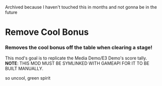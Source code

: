 Archived because I haven't touched this in months and not gonna be in the future

# **Remove Cool Bonus**
### Removes the **cool** bonus off the table when clearing a stage!
This mod's goal is to replicate the Media Demo/E3 Demo's score tally.<br>
**NOTE**: THIS MOD MUST BE SYMLINKED WITH GAMEAPI FOR IT TO BE BUILT MANUALLY.

so uncool, green spirit
